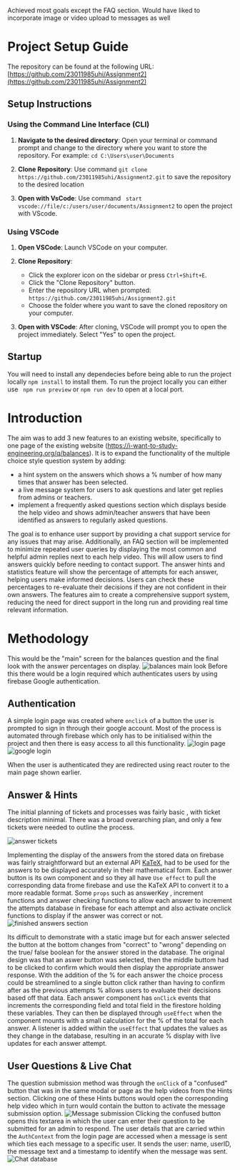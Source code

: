 

Achieved most goals except the FAQ section.
Would have liked to incorporate image or video upload to messages as well


# Project Setup Guide

The repository can be found at the following URL:
[https://github.com/23011985uhi/Assignment2](https://github.com/23011985uhi/Assignment2)

## Setup Instructions

### Using the Command Line Interface (CLI)

1. **Navigate to the desired directory**:
   Open your terminal or command prompt and change to the directory where you want to store the repository. For example: ``` cd C:\Users\user\Documents ```

2. **Clone Repository**:
  Use command ``` git clone https://github.com/23011985uhi/Assignment2.git ``` to save the repository to the desired location

3. **Open with VsCode**:
   Use command ``` start vscode://file/c:/users/user/documents/Assignment2``` to open the project with VScode.

### Using VSCode

1. **Open VSCode**:
   Launch VSCode on your computer.

2. **Clone Repository**:
   - Click the explorer icon on the sidebar or press `Ctrl+Shift+E`.
   - Click the "Clone Repository" button.
   - Enter the repository URL when prompted: ``` https://github.com/23011985uhi/Assignment2.git ```
   - Choose the folder where you want to save the cloned repository on your computer.

3. **Open with VSCode**:
   After cloning, VSCode will prompt you to open the project immediately. Select "Yes" to open the project.

## Startup
You will need to install any dependecies before being able to run the project locally
``` npm install ```
to install them.
To run the project locally you can either use ``` npm run preview``` or ```npm run dev``` to open at a local port.


# Introduction

The aim was to add 3 new features to an existing website, specifically to one page of the existing website (https://i-want-to-study-engineering.org/q/balances). It is to expand the functionality of the multiple choice style question system by adding:

- a hint system on the answers which shows a % number of how many times that answer has been selected.
- a live message system for users to ask questions and later get replies from admins or teachers.
- implement a frequently asked questions section which displays beside the help video and shows admin/teacher answers that have been identified as answers to regularly asked questions.
  
The goal is to enhance user support by providing a chat support service for any issues that may arise. Additionally, an FAQ section will be implemented to minimize repeated user queries by displaying the most common and helpful admin replies next to each help video. This will allow users to find answers quickly before needing to contact support. The answer hints and statistics feature will show the percentage of attempts for each answer, helping users make informed decisions. Users can check these percentages to re-evaluate their decisions if they are not confident in their own answers. 
The features aim to create a comprehensive support system, reducing the need for direct support in the long run and providing real time relevant information.

# Methodology
This would be the "main" screen for the balances question and the final look with the answer percentages on display. 
![balances main look](https://github.com/23011985uhi/Assignment2/blob/main/balances%20question.PNG)
Before this there would be a login required which authenticates users by using firebase Google authentication.

## Authentication
A simple login page was created where ```onclick``` of a button the user is prompted to sign in through their google account. Most of the process is automated through firebase which only has to be initialised within the project and then there is easy access to all this functionality.
![login page](https://github.com/23011985uhi/Assignment2/blob/main/login%20page.PNG) 
![google login](https://github.com/23011985uhi/Assignment2/blob/main/google%20login.PNG)

When the user is authenticated they are redirected using react router to the main page shown earlier.

## Answer & Hints
The initial planning of tickets and processes was fairly basic , with ticket description minimal. There was a broad overarching plan, and only a few tickets were needed to outline the process.

![answer tickets](https://github.com/23011985uhi/Assignment2/blob/main/answer%20tickets.PNG)

Implementing the display of the answers from the stored data on firebase was fairly straightforward but an external API [KaTeX](https://katex.org/), had to be used for the answers to be displayed accurately in their mathematical form. Each answer button is its own component and so they all have ```Use effect``` to pull the corresponding data frome firebase and use the KaTeX API to convert it to a more readable format. Some ```props``` such as answerKey , increment functions and answer checking functions to allow each answer to increment the attempts database in firebase for each attempt and also activate onclick functions to display if the answer was correct or not.
![finished answers section](https://github.com/23011985uhi/Assignment2/blob/main/answers.PNG)

Its difficult to demonstrate with a static image but for each answer selected the button at the bottom changes from "correct" to "wrong" depending on the true/ false boolean for the answer stored in the database. The original design was that an aswer button was selected, then the middle buttom had to be clicked to confirm which would then display the appropriate answer response. With the addition of the % for each answer the choice process could be streamlined to a single button click rather than having to confirm after as the previous attempts % allows users to evaluate their decisions based off that data.
Each answer component has ```onClick``` events that increments the corresponding field and total field in the firestore holding these variables. They can then be displayed through ```useEffect``` when the component mounts with a small calculation for the % of the total for each answer. A listener is added within the ```useEffect``` that updates the values as they change in the database, resulting in an accurate % display with live updates for each answer attempt.

## User Questions & Live Chat
The question submission method was through the ```onClick``` of a "confused" button that was in the same modal or page as the help videos from the Hints section. Clicking one of these Hints buttons would open the corresponding help video which in turn would contain the button to activate the message submission option.
![Message submission](https://github.com/23011985uhi/Assignment2/blob/main/help%20modal.PNG)
Clicking the confused button opens this textarea in which the user can enter their question to be submitted for an admin to respond. The user details that are carried wthin the ```AuthContext``` from the login page are accessed when a message is sent which ties each message to a specific user. It sends the user: name, userID, the message text and a timestamp to identify when the message was sent.
![Chat database](https://github.com/23011985uhi/Assignment2/blob/main/Chat%20db.PNG)

